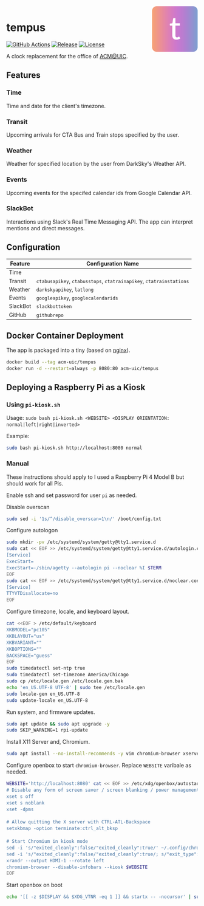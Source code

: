 <img align="right" src="public/images/logo120.png" />

# tempus

[![GitHub Actions](https://github.com/acm-uic/tempus/workflows/CI/badge.svg?branch=master&event=push)](https://github.com/acm-uic/tempus/actions?query=workflow%3ACI)
[![Release](https://img.shields.io/website?label=release&url=https%3A%2F%2Ftempus.acm-uic.dev%2F)](https://tempus.acm-uic.dev)
[![License](https://img.shields.io/github/license/acm-uic/tempus)](https://github.com/acm-uic/tempus/blob/master/LICENSE)

A clock replacement for the office of [ACM@UIC](https://acm.cs.uic.edu).

## Features

### Time

Time and date for the client's timezone.

### Transit

Upcoming arrivals for CTA Bus and Train stops specified by the user.

### Weather

Weather for specified location by the user from DarkSky's Weather API.

### Events

Upcoming events for the specifed calendar ids from Google Calendar API.

### SlackBot

Interactions using Slack's Real Time Messaging API. The app can interpret mentions and direct messages.

## Configuration

| Feature  | Configuration Name                                                  |
| -------- | ------------------------------------------------------------------- |
| Time     |                                                                     |
| Transit  | `ctabusapikey`, `ctabusstops`, `ctatrainapikey`, `ctatrainstations` |
| Weather  | `darkskyapikey`, `latlong`                                          |
| Events   | `googleapikey`, `googlecalendarids`                                 |
| SlackBot | `slackbottoken`                                                     |
| GitHub   | `githubrepo`                                                        |

## Docker Container Deployment

The app is packaged into a tiny (based on [nginx](https://hub.docker.com/_/nginx)).

```sh
docker build --tag acm-uic/tempus
docker run -d --restart=always -p 8080:80 acm-uic/tempus
```

## Deploying a Raspberry Pi as a Kiosk

### Using `pi-kiosk.sh`

Usage: `sudo bash pi-kiosk.sh <WEBSITE> <DISPLAY ORIENTATION: normal|left|right|inverted>`

Example:

```sh
sudo bash pi-kiosk.sh http://localhost:8080 normal
```

### Manual

These instructions should apply to I used a Raspberry Pi 4 Model B but should work for all Pis.

Enable ssh and set password for user `pi` as needed.

Disable overscan

```sh
sudo sed -i '1s/^/disable_overscan=1\n/' /boot/config.txt
```

Configure autologon

```sh
sudo mkdir -pv /etc/systemd/system/getty@tty1.service.d
sudo cat << EOF >> /etc/systemd/system/getty@tty1.service.d/autologin.conf
[Service]
ExecStart=
ExecStart=-/sbin/agetty --autologin pi --noclear %I $TERM
EOF
sudo cat << EOF >> /etc/systemd/system/getty@tty1.service.d/noclear.conf
[Service]
TTYVTDisallocate=no
EOF
```

Configure timezone, locale, and keyboard layout.

```sh
cat <<EOF > /etc/default/keyboard
XKBMODEL="pc105"
XKBLAYOUT="us"
XKBVARIANT=""
XKBOPTIONS=""
BACKSPACE="guess"
EOF
sudo timedatectl set-ntp true
sudo timedatectl set-timezone America/Chicago
sudo cp /etc/locale.gen /etc/locale.gen.bak
echo 'en_US.UTF-8 UTF-8' | sudo tee /etc/locale.gen
sudo locale-gen en_US.UTF-8
sudo update-locale en_US.UTF-8
```

Run system, and firmware updates.

```sh
sudo apt update && sudo apt upgrade -y
sudo SKIP_WARNING=1 rpi-update
```

Install X11 Server and, Chromium.

```sh
sudo apt install --no-install-recommends -y vim chromium-browser xserver-xorg x11-xserver-utils xinit openbox
```

Configure openbox to start `chromium-browser`. Replace `WEBSITE` varibale as needed.

```sh
WEBSITE='http://localhost:8080' cat << EOF >> /etc/xdg/openbox/autostart
# Disable any form of screen saver / screen blanking / power management
xset s off
xset s noblank
xset -dpms

# Allow quitting the X server with CTRL-ATL-Backspace
setxkbmap -option terminate:ctrl_alt_bksp

# Start Chromium in kiosk mode
sed -i 's/"exited_cleanly":false/"exited_cleanly":true/' ~/.config/chromium/'Local State'
sed -i 's/"exited_cleanly":false/"exited_cleanly":true/; s/"exit_type":"[^"]\+"/"exit_type":"Normal"/' ~/.config/chromium/Default/Preferences
xrandr --output HDMI-1 --rotate left
chromium-browser --disable-infobars --kiosk $WEBSITE
EOF
```

Start openbox on boot

```sh
echo '[[ -z $DISPLAY && $XDG_VTNR -eq 1 ]] && startx -- -nocursor' | sudo tee -a /home/pi/.profile
```
